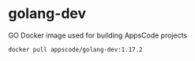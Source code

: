 # golang-dev

GO Docker image used for building AppsCode projects

```console
docker pull appscode/golang-dev:1.17.2
```
